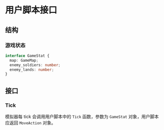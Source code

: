 # 用户脚本接口

## 结构

### 游戏状态

```ts
interface GameStat {
  map: GameMap;
  enemy_soldiers: number;
  enemy_lands: number;
}
```

## 接口

### Tick

模拟器每 tick 会调用用户脚本中的 `Tick` 函数，参数为 `GameStat` 对象，用户脚本应返回 `MoveAction` 对象。